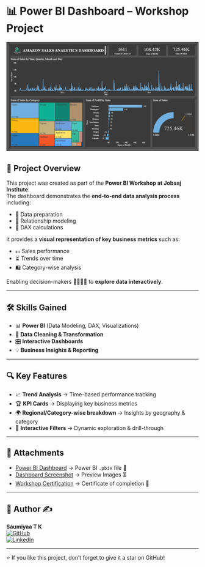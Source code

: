 # 📊 Power BI Dashboard – Workshop Project   

<div align="center">
  <img src="https://github.com/SaumiyaaTK/Power-BI-Workshop/blob/main/Jobaaj Dashboard Screenshot.png" alt="Power-BI-Workshop">
</div>

## 📑 Project Overview 
This project was created as part of the **Power BI Workshop at Jobaaj Institute**.  
The dashboard demonstrates the **end-to-end data analysis process** including:  
- 🧹 Data preparation  
- 🔗 Relationship modeling  
- 🧮 DAX calculations  

It provides a **visual representation of key business metrics** such as:  
- 💵 Sales performance  
- ⏳ Trends over time  
- 🛍️ Category-wise analysis  

Enabling decision-makers 🧑‍💼👩‍💼 to **explore data interactively**.  

---

## 🛠️ Skills Gained 
- 📊 **Power BI** (Data Modeling, DAX, Visualizations)  
- 🧹 **Data Cleaning & Transformation**  
- 🎛️ **Interactive Dashboards**  
- 💡 **Business Insights & Reporting**  

---

## 🔍 Key Features 
- 📈 **Trend Analysis** → Time-based performance tracking   
- 🏆 **KPI Cards** → Displaying key business metrics   
- 🌍 **Regional/Category-wise breakdown** → Insights by geography & category  
- 🔄 **Interactive Filters** → Dynamic exploration & drill-through 

---

## 🔗 Attachments  
- [Power BI Dashboard](Dashboards/) → Power BI `.pbix` file 📂
- [Dashboard Screenshot](Screenshot) → Preview Images ⏳
- [Workshop Certification](Certifications/) → Certificate of completion 🏅  

---

## 👤 Author ✍️  
**Saumiyaa T K**  
[![GitHub](https://img.shields.io/badge/GitHub-SaumiyaaTK-blue?logo=github)](https://github.com/SaumiyaaTK)  
[![LinkedIn](https://img.shields.io/badge/LinkedIn-Saumiyaa%20T%20K-blue?logo=linkedin)](https://www.linkedin.com/in/saumiyaa-t-k)  

---

⭐ If you like this project, don’t forget to give it a star on GitHub!
